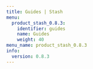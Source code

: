 ```yaml
---
title: Guides | Stash
menu:
  product_stash_0.8.3:
    identifier: guides
    name: Guides
    weight: 40
menu_name: product_stash_0.8.3
info:
  version: 0.8.3
---
```


